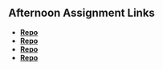 ## Afternoon Assignment Links

* **[Repo](https://github.com/EwanStubblefield-Allen/Scoreboard)**
* **[Repo](https://github.com/EwanStubblefield-Allen/Vampunisher)**
* **[Repo](https://github.com/EwanStubbefield-Allen/<ASSIGNMENT_REPO>)**
* **[Repo](https://github.com/EwanStubbefield-Allen/<ASSIGNMENT_REPO>)**
